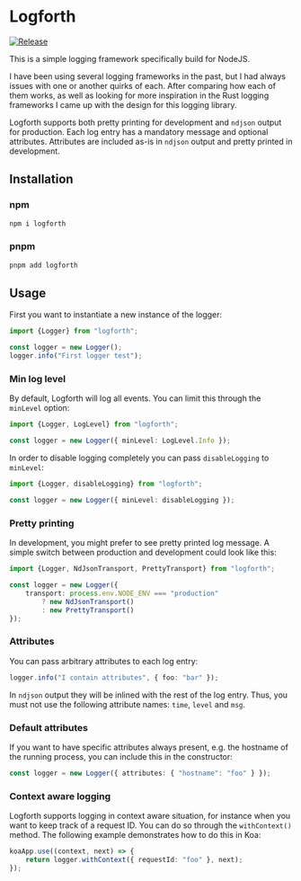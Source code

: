 # Logforth

[![Release](https://github.com/DASPRiD/logforth/actions/workflows/release.yml/badge.svg)](https://github.com/DASPRiD/logforth/actions/workflows/release.yml)

This is a simple logging framework specifically build for NodeJS.

I have been using several logging frameworks in the past, but I had always issues with one or another quirks of each.
After comparing how each of them works, as well as looking for more inspiration in the Rust logging frameworks I came
up with the design for this logging library.

Logforth supports both pretty printing for development and `ndjson` output for production. Each log entry has a
mandatory message and optional attributes. Attributes are included as-is in `ndjson` output and pretty printed in
development.

## Installation

### npm
```bash
npm i logforth
```

### pnpm
```bash
pnpm add logforth
```

## Usage

First you want to instantiate a new instance of the logger:

```typescript
import {Logger} from "logforth";

const logger = new Logger();
logger.info("First logger test");
```

### Min log level

By default, Logforth will log all events. You can limit this through the `minLevel` option:

```typescript
import {Logger, LogLevel} from "logforth";

const logger = new Logger({ minLevel: LogLevel.Info });
```

In order to disable logging completely you can pass `disableLogging` to `minLevel`:

```typescript
import {Logger, disableLogging} from "logforth";

const logger = new Logger({ minLevel: disableLogging });
```

### Pretty printing

In development, you might prefer to see pretty printed log message. A simple switch between production and development
could look like this:

```typescript
import {Logger, NdJsonTransport, PrettyTransport} from "logforth";

const logger = new Logger({
    transport: process.env.NODE_ENV === "production"
        ? new NdJsonTransport()
        : new PrettyTransport()
});
```

### Attributes

You can pass arbitrary attributes to each log entry:

```typescript
logger.info("I contain attributes", { foo: "bar" });
```

In `ndjson` output they will be inlined with the rest of the log entry. Thus, you must not use the following attribute
names: `time`, `level` and `msg`.

### Default attributes

If you want to have specific attributes always present, e.g. the hostname of the running process, you can include this
in the constructor:

```typescript
const logger = new Logger({ attributes: { "hostname": "foo" } });
```

### Context aware logging

Logforth supports logging in context aware situation, for instance when you want to keep track of a request ID. You can
do so through the `withContext()` method. The following example demonstrates how to do this in Koa:

```typescript
koaApp.use((context, next) => {
    return logger.withContext({ requestId: "foo" }, next);
});
```
